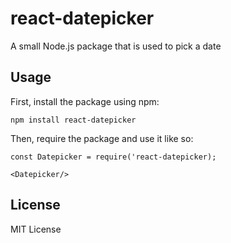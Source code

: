 # react-datepicker

A small Node.js package that is used to pick a date

## Usage

First, install the package using npm:

    npm install react-datepicker

Then, require the package and use it like so:

    const Datepicker = require('react-datepicker);

    <Datepicker/>

## License

MIT License

